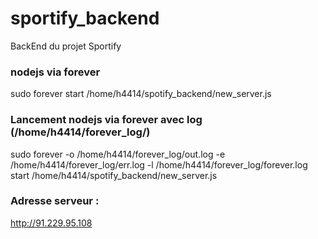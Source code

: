 # sportify_backend
BackEnd du projet Sportify

### nodejs via forever
sudo forever start /home/h4414/spotify_backend/new_server.js

### Lancement nodejs via forever avec log (/home/h4414/forever_log/)
sudo forever -o /home/h4414/forever_log/out.log -e /home/h4414/forever_log/err.log -l /home/h4414/forever_log/forever.log start /home/h4414/spotify_backend/new_server.js


### Adresse serveur :
http://91.229.95.108
